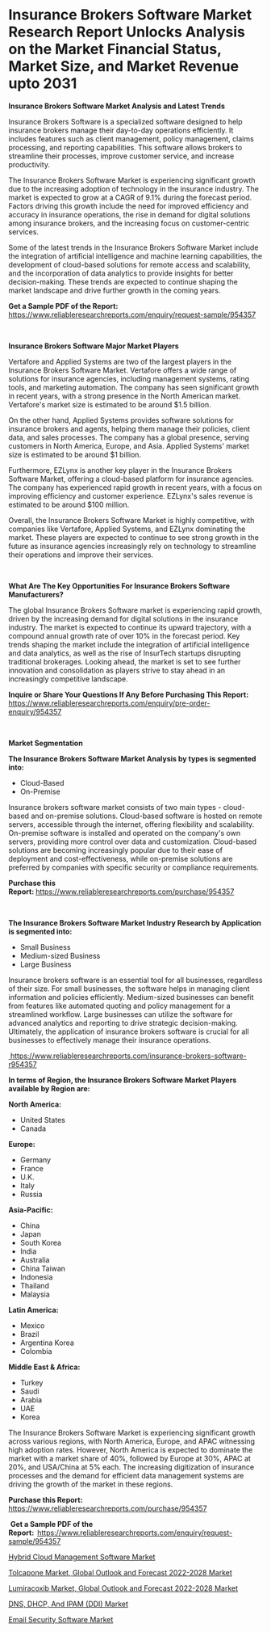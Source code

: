 <p><h1>Insurance Brokers Software Market Research Report Unlocks Analysis on the Market Financial Status, Market Size, and Market Revenue upto 2031</h1></p><p><strong>Insurance Brokers Software Market Analysis and Latest Trends</strong></p>
<p><p>Insurance Brokers Software is a specialized software designed to help insurance brokers manage their day-to-day operations efficiently. It includes features such as client management, policy management, claims processing, and reporting capabilities. This software allows brokers to streamline their processes, improve customer service, and increase productivity.</p><p>The Insurance Brokers Software Market is experiencing significant growth due to the increasing adoption of technology in the insurance industry. The market is expected to grow at a CAGR of 9.1% during the forecast period. Factors driving this growth include the need for improved efficiency and accuracy in insurance operations, the rise in demand for digital solutions among insurance brokers, and the increasing focus on customer-centric services.</p><p>Some of the latest trends in the Insurance Brokers Software Market include the integration of artificial intelligence and machine learning capabilities, the development of cloud-based solutions for remote access and scalability, and the incorporation of data analytics to provide insights for better decision-making. These trends are expected to continue shaping the market landscape and drive further growth in the coming years.</p></p>
<p><strong>Get a Sample PDF of the Report:&nbsp;</strong> <a href="https://www.reliableresearchreports.com/enquiry/request-sample/954357">https://www.reliableresearchreports.com/enquiry/request-sample/954357</a></p>
<p>&nbsp;</p>
<p><strong>Insurance Brokers Software Major Market Players</strong></p>
<p><p>Vertafore and Applied Systems are two of the largest players in the Insurance Brokers Software Market. Vertafore offers a wide range of solutions for insurance agencies, including management systems, rating tools, and marketing automation. The company has seen significant growth in recent years, with a strong presence in the North American market. Vertafore's market size is estimated to be around $1.5 billion.</p><p>On the other hand, Applied Systems provides software solutions for insurance brokers and agents, helping them manage their policies, client data, and sales processes. The company has a global presence, serving customers in North America, Europe, and Asia. Applied Systems' market size is estimated to be around $1 billion.</p><p>Furthermore, EZLynx is another key player in the Insurance Brokers Software Market, offering a cloud-based platform for insurance agencies. The company has experienced rapid growth in recent years, with a focus on improving efficiency and customer experience. EZLynx's sales revenue is estimated to be around $100 million.</p><p>Overall, the Insurance Brokers Software Market is highly competitive, with companies like Vertafore, Applied Systems, and EZLynx dominating the market. These players are expected to continue to see strong growth in the future as insurance agencies increasingly rely on technology to streamline their operations and improve their services.</p></p>
<p>&nbsp;</p>
<p><strong>What Are The Key Opportunities For Insurance Brokers Software Manufacturers?</strong></p>
<p><p>The global Insurance Brokers Software market is experiencing rapid growth, driven by the increasing demand for digital solutions in the insurance industry. The market is expected to continue its upward trajectory, with a compound annual growth rate of over 10% in the forecast period. Key trends shaping the market include the integration of artificial intelligence and data analytics, as well as the rise of InsurTech startups disrupting traditional brokerages. Looking ahead, the market is set to see further innovation and consolidation as players strive to stay ahead in an increasingly competitive landscape.</p></p>
<p><strong>Inquire or Share Your Questions If Any Before Purchasing This Report:</strong> <a href="https://www.reliableresearchreports.com/enquiry/pre-order-enquiry/954357">https://www.reliableresearchreports.com/enquiry/pre-order-enquiry/954357</a></p>
<p>&nbsp;</p>
<p><strong>Market Segmentation</strong></p>
<p><strong>The Insurance Brokers Software Market Analysis by types is segmented into:</strong></p>
<p><ul><li>Cloud-Based</li><li>On-Premise</li></ul></p>
<p><p>Insurance brokers software market consists of two main types - cloud-based and on-premise solutions. Cloud-based software is hosted on remote servers, accessible through the internet, offering flexibility and scalability. On-premise software is installed and operated on the company's own servers, providing more control over data and customization. Cloud-based solutions are becoming increasingly popular due to their ease of deployment and cost-effectiveness, while on-premise solutions are preferred by companies with specific security or compliance requirements.</p></p>
<p><strong>Purchase this Report:&nbsp;</strong><a href="https://www.reliableresearchreports.com/purchase/954357">https://www.reliableresearchreports.com/purchase/954357</a></p>
<p>&nbsp;</p>
<p><strong>The Insurance Brokers Software Market Industry Research by Application is segmented into:</strong></p>
<p><ul><li>Small Business</li><li>Medium-sized Business</li><li>Large Business</li></ul></p>
<p><p>Insurance brokers software is an essential tool for all businesses, regardless of their size. For small businesses, the software helps in managing client information and policies efficiently. Medium-sized businesses can benefit from features like automated quoting and policy management for a streamlined workflow. Large businesses can utilize the software for advanced analytics and reporting to drive strategic decision-making. Ultimately, the application of insurance brokers software is crucial for all businesses to effectively manage their insurance operations.</p></p>
<p><a href="https://www.reliableresearchreports.com/insurance-brokers-software-r954357">&nbsp;https://www.reliableresearchreports.com/insurance-brokers-software-r954357</a></p>
<p><strong>In terms of Region, the Insurance Brokers Software Market Players available by Region are:</strong></p>
<p>
    <p> <strong> North America: </strong>
        <ul>
            <li>United States</li>
            <li>Canada</li>
        </ul>
        </p> 
    <p> <strong> Europe: </strong>
        <ul>
            <li>Germany</li>
            <li>France</li>
            <li>U.K.</li>
            <li>Italy</li>
            <li>Russia</li>
        </ul>
        </p> 
    <p> <strong> Asia-Pacific: </strong>
        <ul>
            <li>China</li>
            <li>Japan</li>
            <li>South Korea</li>
            <li>India</li>
            <li>Australia</li>
            <li>China Taiwan</li>
            <li>Indonesia</li>
            <li>Thailand</li>
            <li>Malaysia</li>
        </ul>
        </p> 
    <p> <strong> Latin America: </strong>
        <ul>
            <li>Mexico</li>
            <li>Brazil</li>
            <li>Argentina Korea</li>
            <li>Colombia</li>
        </ul>
        </p> 
    <p> <strong> Middle East & Africa: </strong>
        <ul>
            <li>Turkey</li>
            <li>Saudi</li>
            <li>Arabia</li>
            <li>UAE</li>
            <li>Korea</li>
        </ul>
    </p>
    </p>
<p><p>The Insurance Brokers Software Market is experiencing significant growth across various regions, with North America, Europe, and APAC witnessing high adoption rates. However, North America is expected to dominate the market with a market share of 40%, followed by Europe at 30%, APAC at 20%, and USA/China at 5% each. The increasing digitization of insurance processes and the demand for efficient data management systems are driving the growth of the market in these regions.</p></p>
<p><strong>Purchase this Report: </strong><a href="https://www.reliableresearchreports.com/purchase/954357">https://www.reliableresearchreports.com/purchase/954357</a></p>
<p>&nbsp;<strong>Get a Sample PDF of the Report:&nbsp;&nbsp;</strong><a href="https://www.reliableresearchreports.com/enquiry/request-sample/954357">https://www.reliableresearchreports.com/enquiry/request-sample/954357</a></p>
<p><strong></strong></p>
<p><p><a href="https://medium.com/@caroline.hamilton5656/hybrid-cloud-management-software-market-2024-2031-industry-insights-and-investment-9365cf46605d">Hybrid Cloud Management Software Market</a></p><p><a href="https://issuu.com/reportprime-2/docs/tolcapone-market-global-outlook-and_74c69f4679b133">Tolcapone Market, Global Outlook and Forecast 2022-2028 Market</a></p><p><a href="https://issuu.com/reportprime-2/docs/lumiracoxib-market-global-outlook-a_5dbe20e88e3b81">Lumiracoxib Market, Global Outlook and Forecast 2022-2028 Market</a></p><p><a href="https://github.com/YashRP12/Market-Research-Report-List-6/blob/main/dns-dhcp-and-ipam-ddi-market.md">DNS, DHCP, And IPAM (DDI) Market</a></p><p><a href="https://medium.com/@caroline.hamilton5656/email-security-software-market-size-share-growth-and-market-analysis-by-type-by-application-60038d10ba04">Email Security Software Market</a></p></p>